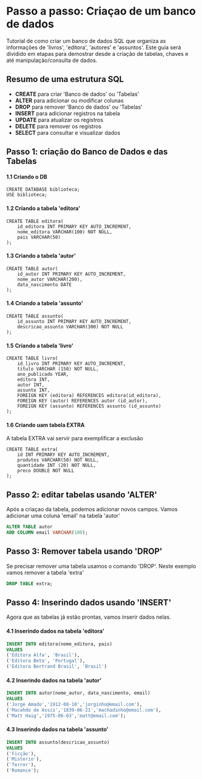 # Passo a passo: Criaçao de um banco de dados 
Tutorial de como criar um banco de dados SQL que organiza as informações de 'livros', 'editora', 'autores' e 'assuntos'.
Este guia será dividido em etapas para demostrar desde a criação de tabelas, chaves e até manipulação/consulta de dados.

## Resumo de uma estrutura SQL 
* __CREATE__ para criar 'Banco de dados' ou 'Tabelas'
* __ALTER__ para adicionar ou modificar colunas 
* __DROP__ para remover 'Banco de dados' ou 'Tabelas'
* __INSERT__ para adicionar registros na tabela
* __UPDATE__ para atualizar os registros 
* __DELETE__ para remover os registros
* __SELECT__ para consultar e visualizar dados

## Passo 1: criação do Banco de Dados e das Tabelas
#### 1.1 Criando o DB

```
CREATE DATABASE biblioteca;
USE biblioteca;
```

#### 1.2 Criando a tabela 'editora'
```
CREATE TABLE editora(
    id_editora INT PRIMARY KEY AUTO_INCREMENT,
    nome_editora VARCHAR(100) NOT NULL,
    pais VARCHAR(50)
);
```

#### 1.3 Criando a tabela 'autor'
```
CREATE TABLE autor(
    id_autor INT PRIMARY KEY AUTO_INCREMENT,
    nome_autor VARCHAR(200),
    data_nascimento DATE
);
```

#### 1.4 Criando a tabela 'assunto'
```
CREATE TABLE assunto(
    id_assunto INT PRIMARY KEY AUTO_INCREMENT,
    descricao_assunto VARCHAR(300) NOT NULL
);
```
#### 1.5 Criando a tabela 'livro'
```
CREATE TABLE livro(
    id_livro INT PRIMARY KEY AUTO_INCREMENT,
    titulo VARCHAR (150) NOT NULL,
    ano_publicado YEAR,
    editora INT,
    autor INT,
    assunto INT,
    FOREIGN KEY (editora) REFERENCES editora(id_editora),
    FOREIGN KEY (autor) REFERENCES autor (id_autor),
    FOREIGN KEY (assunto) REFERENCES assunto (id_assunto)
);
```
#### 1.6 Criando uam tabela EXTRA 
A tabela EXTRA vai servir para exemplificar a exclusão

```
CREATE TABLE extra(
    id INT PRIMARY KEY AUTO_INCREMENT,
    produtos VARCHAR(50) NOT NULL,
    quantidade INT (20) NOT NULL,
    preco DOUBLE NOT NULL
);
```

## Passo 2: editar tabelas usando 'ALTER'
Após a criaçao da tabela, podemos adicionar novos campos. Vamos adicionar uma coluna 'email' na tabela 'autor'

```SQL
ALTER TABLE autor
ADD COLUMN email VARCHAR(100);
```

## Passo 3: Remover tabela usando 'DROP'
Se precisar remover uma tabela usamos o comando 'DROP'.
Neste exemplo vamos remover a tabela 'extra'

```SQL
DROP TABLE extra;
```

## Passo 4: Inserindo dados usando 'INSERT'
Agora que as tabelas já estão prontas, vamos inserir dados nelas.

#### 4.1 Inserindo dados na tabela 'editora'
```SQL
INSERT INTO editora(nome_editora, pais)
VALUES
('Editora Alfa', 'Brasil'),
('Editora Beta', 'Portugal'),
('Editora Bertrand Brasil', 'Brasil')
```

#### 4.2 Inserindo dados na tabela 'autor'
```SQL
INSERT INTO autor(nome_autor, data_nascimento, email)
VALUES
('Jorge Amado','1912-08-10','jorginho@email.com'),
('Macahdo de Assis','1839-06-21','machadinho@email.com'),
('Matt Haig','1975-06-03','matt@email.com');
```

#### 4.3 Inserindo dados na tabela 'assunto'
```SQL
INSERT INTO assunto(descricao_assunto)
VALUES
('Ficção'),
('Misterio'),
('Terror'),
('Romance');
```



